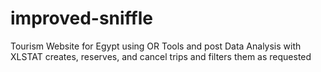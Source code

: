 # improved-sniffle
Tourism Website for Egypt using OR Tools and post Data Analysis with XLSTAT
creates, reserves, and cancel trips and filters them as requested 
